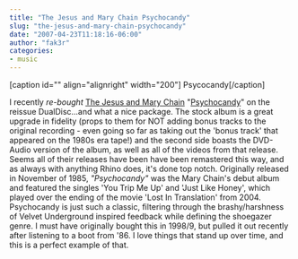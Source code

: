 ```yaml
---
title: "The Jesus and Mary Chain Psychocandy"
slug: "the-jesus-and-mary-chain-psychocandy"
date: "2007-04-23T11:18:16-06:00"
author: "fak3r"
categories:
- music
---
```


[caption id="" align="alignright" width="200"] Psycocandy[/caption]

I recently *re-bought* [The Jesus and Mary Chain](http://en.wikipedia.org/wiki/The_Jesus_and_Mary_Chain) "[Psychocandy](http://www.rhino.com/store/ProductDetail.lasso?Number=73379)" on the reissue DualDisc...and what a nice package. The stock album is a great upgrade in fidelity (props to them for NOT adding bonus tracks to the original recording - even going so far as taking out the 'bonus track' that appeared on the 1980s era tape!) and the second side boasts the DVD-Audio version of the album, as well as all of the videos from that release. Seems all of their releases have been have been remastered this way, and as always with anything Rhino does, it's done top notch. Originally released in November of 1985, _"Psychocandy"_ was the Mary Chain's debut album and featured the singles 'You Trip Me Up' and 'Just Like Honey', which played over the ending of the movie 'Lost In Translation' from 2004. Psychocandy is just such a classic, filtering through the brashy/harshness of Velvet Underground inspired feedback while defining the shoegazer genre. I must have originally bought this in 1998/9, but pulled it out recently after listening to a boot from '86. I love things that stand up over time, and this is a perfect example of that.
